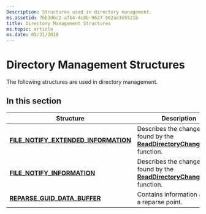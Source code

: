 ```yaml
---
Description: Structures used in directory management.
ms.assetid: 7bb3d6c2-afb4-4c8b-9627-562ae3e5521b
title: Directory Management Structures
ms.topic: article
ms.date: 05/31/2018
---
```


# Directory Management Structures

The following structures are used in directory management.

## In this section



| Structure                                                                                  | Description                                                                                                        |
|--------------------------------------------------------------------------------------------|--------------------------------------------------------------------------------------------------------------------|
| [**FILE\_NOTIFY\_EXTENDED\_INFORMATION**](/windows/desktop/api/Winnt/ns-winnt-_file_notify_extended_information)<br/> | Describes the changes found by the [**ReadDirectoryChangesExW**](/windows/desktop/api/WinBase/nf-winbase-readdirectorychangesexw) function.<br/> |
| [**FILE\_NOTIFY\_INFORMATION**](/windows/desktop/api/Winnt/ns-winnt-_file_notify_information)<br/>                | Describes the changes found by the [**ReadDirectoryChangesW**](/windows/desktop/api/WinBase/nf-winbase-readdirectorychangesw) function.<br/>     |
| [**REPARSE\_GUID\_DATA\_BUFFER**](/windows/desktop/api/Winnt/ns-winnt-_reparse_guid_data_buffer)<br/>             | Contains information about a reparse point.<br/>                                                             |



 

 

 




